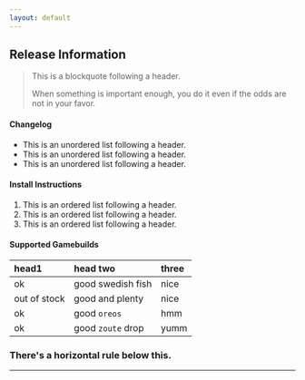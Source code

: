 ```yaml
---
layout: default
---
```


## Release Information

> This is a blockquote following a header.
>
> When something is important enough, you do it even if the odds are not in your favor.

#### Changelog

*   This is an unordered list following a header.
*   This is an unordered list following a header.
*   This is an unordered list following a header.

#### Install Instructions

1.  This is an ordered list following a header.
2.  This is an ordered list following a header.
3.  This is an ordered list following a header.

#### Supported Gamebuilds

| head1        | head two          | three |
|:-------------|:------------------|:------|
| ok           | good swedish fish | nice  |
| out of stock | good and plenty   | nice  |
| ok           | good `oreos`      | hmm   |
| ok           | good `zoute` drop | yumm  |

### There's a horizontal rule below this.

* * *
